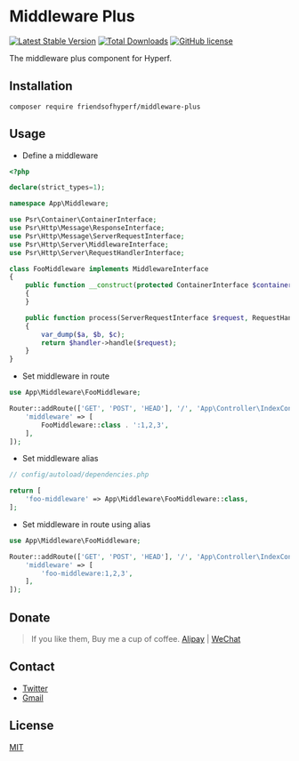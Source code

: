 # Middleware Plus

[![Latest Stable Version](https://poser.pugx.org/friendsofhyperf/middleware-plus/version.png)](https://packagist.org/packages/friendsofhyperf/middleware-plus)
[![Total Downloads](https://poser.pugx.org/friendsofhyperf/middleware-plus/d/total.png)](https://packagist.org/packages/friendsofhyperf/middleware-plus)
[![GitHub license](https://img.shields.io/github/license/friendsofhyperf/middleware-plus)](https://github.com/friendsofhyperf/middleware-plus)

The middleware plus component for Hyperf.

## Installation

```shell
composer require friendsofhyperf/middleware-plus
```

## Usage

- Define a middleware

```php
<?php

declare(strict_types=1);

namespace App\Middleware;

use Psr\Container\ContainerInterface;
use Psr\Http\Message\ResponseInterface;
use Psr\Http\Message\ServerRequestInterface;
use Psr\Http\Server\MiddlewareInterface;
use Psr\Http\Server\RequestHandlerInterface;

class FooMiddleware implements MiddlewareInterface
{
    public function __construct(protected ContainerInterface $container)
    {
    }

    public function process(ServerRequestInterface $request, RequestHandlerInterface $handler, $a = null, $b = null, $c = null): ResponseInterface
    {
        var_dump($a, $b, $c);
        return $handler->handle($request);
    }
}

```

- Set middleware in route

```php
use App\Middleware\FooMiddleware;

Router::addRoute(['GET', 'POST', 'HEAD'], '/', 'App\Controller\IndexController::index', [
    'middleware' => [
        FooMiddleware::class . ':1,2,3',
    ],
]);
```

- Set middleware alias

```php
// config/autoload/dependencies.php

return [
    'foo-middleware' => App\Middleware\FooMiddleware::class,
];
```

- Set middleware in route using alias

```php
use App\Middleware\FooMiddleware;

Router::addRoute(['GET', 'POST', 'HEAD'], '/', 'App\Controller\IndexController::index', [
    'middleware' => [
        'foo-middleware:1,2,3',
    ],
]);
```

## Donate

> If you like them, Buy me a cup of coffee. [Alipay](https://hdj.me/images/alipay-min.jpg) | [WeChat](https://hdj.me/images/wechat-pay-min.jpg)

## Contact

- [Twitter](https://twitter.com/huangdijia)
- [Gmail](mailto:huangdijia@gmail.com)

## License

[MIT](LICENSE)
